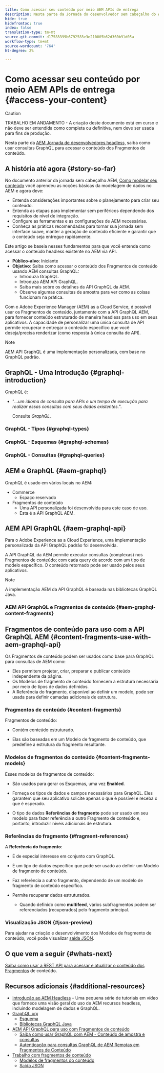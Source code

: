 ```yaml
---
title: Como acessar seu conteúdo por meio AEM APIs de entrega
description: Nesta parte da Jornada do desenvolvedor sem cabeçalho do AEM, saiba como usar consultas GraphQL para acessar o conteúdo dos Fragmentos de conteúdo.
hide: true
hidefromtoc: true
index: false
translation-type: tm+mt
source-git-commit: d17583399b6792583e3e210005b62d360b91d05a
workflow-type: tm+mt
source-wordcount: '764'
ht-degree: 2%

---
```



# Como acessar seu conteúdo por meio AEM APIs de entrega {#access-your-content}

>[!CAUTION]
>
>TRABALHO EM ANDAMENTO - A criação deste documento está em curso e não deve ser entendida como completa ou definitiva, nem deve ser usada para fins de produção.

Nesta parte da [AEM Jornada de desenvolvedores headless,](#overview.md) saiba como usar consultas GraphQL para acessar o conteúdo dos Fragmentos de conteúdo.

## A história até agora {#story-so-far}

No documento anterior da jornada sem cabeçalho AEM, [Como modelar seu conteúdo](model-your-content.md) você aprendeu as noções básicas da modelagem de dados no AEM e agora deve:

* Entenda considerações importantes sobre o planejamento para criar seu conteúdo.
* Entenda as etapas para implementar sem periféricos dependendo dos requisitos de nível de integração.
* Configure as ferramentas e as configurações de AEM necessárias.
* Conheça as práticas recomendadas para tornar sua jornada sem interface suave, manter a geração de conteúdo eficiente e garantir que o conteúdo seja entregue rapidamente.

Este artigo se baseia nesses fundamentos para que você entenda como acessar o conteúdo headless existente no AEM via API.

* **Público-alvo**: Iniciante
* **Objetivo**: Saiba como acessar o conteúdo dos Fragmentos de conteúdo usando AEM consultas GraphQL:
   * Introduza GraphQL.
   * Introduza AEM API GraphQL.
   * Saiba mais sobre os detalhes da API GraphQL da AEM.
   * Observe algumas consultas de amostra para ver como as coisas funcionam na prática.

Com o Adobe Experience Manager (AEM) as a Cloud Service, é possível usar os Fragmentos de conteúdo, juntamente com a API GraphQL AEM, para fornecer conteúdo estruturado de maneira headless para uso em seus aplicativos. A capacidade de personalizar uma única consulta de API permite recuperar e entregar o conteúdo específico que você deseja/precisa renderizar (como resposta à única consulta de API).

>[!NOTE]
>AEM API GraphQL é uma implementação personalizada, com base no GraphQL padrão.

## GraphQL - Uma Introdução {#graphql-introduction}

GraphQL é:

* &quot;*...um idioma de consulta para APIs e um tempo de execução para realizar essas consultas com seus dados existentes.*&quot;.

   Consulte *GraphQL*.

### GraphQL - Tipos {#graphql-types}

### GraphQL - Esquemas {#graphql-schemas}

### GraphQL - Consultas {#graphql-queries}

## AEM e GraphQL {#aem-graphql}

GraphQL é usado em vários locais no AEM:

* Commerce
   * Espaço reservado
* Fragmentos de conteúdo
   * Uma API personalizada foi desenvolvida para este caso de uso.
   * Esta é a API GraphQL AEM.

## AEM API GraphQL {#aem-graphql-api}

Para o Adobe Experience as a Cloud Experience, uma implementação personalizada da API GraphQL padrão foi desenvolvida.

A API GraphQL da AEM permite executar consultas (complexas) nos Fragmentos de conteúdo; com cada query de acordo com um tipo de modelo específico. O conteúdo retornado pode ser usado pelos seus aplicativos.

>[!NOTE]
>
>A implementação AEM da API GraphQL é baseada nas bibliotecas GraphQL Java.

### AEM API GraphQL e Fragmentos de conteúdo {#aem-graphql-content-fragments}

## Fragmentos de conteúdo para uso com a API GraphQL AEM {#content-fragments-use-with-aem-graphql-api}

Os Fragmentos de conteúdo podem ser usados como base para GraphQL para consultas de AEM como:

* Eles permitem projetar, criar, preparar e publicar conteúdo independente da página.
* Os Modelos de fragmento de conteúdo fornecem a estrutura necessária por meio de tipos de dados definidos.
* A Referência do fragmento, disponível ao definir um modelo, pode ser usada para definir camadas adicionais de estrutura.

### Fragmentos de conteúdo {#content-fragments}

Fragmentos de conteúdo:

* Contém conteúdo estruturado.

* Elas são baseadas em um Modelo de fragmento de conteúdo, que predefine a estrutura do fragmento resultante.

### Modelos de fragmentos do conteúdo {#content-fragments-models}

Esses modelos de fragmentos de conteúdo:

* São usados para gerar os Esquemas, uma vez **Enabled**.

* Forneça os tipos de dados e campos necessários para GraphQL. Eles garantem que seu aplicativo solicite apenas o que é possível e receba o que é esperado.

* O tipo de dados **Referências de fragmento** pode ser usado em seu modelo para fazer referência a outro Fragmento de conteúdo e, portanto, introduzir níveis adicionais de estrutura.

### Referências do fragmento {#fragment-references}

A **Referência do fragmento**:

* É de especial interesse em conjunto com GraphQL.

* É um tipo de dados específico que pode ser usado ao definir um Modelo de fragmento de conteúdo.

* Faz referência a outro fragmento, dependendo de um modelo de fragmento de conteúdo específico.

* Permite recuperar dados estruturados.

   * Quando definido como **multifeed**, vários subfragmentos podem ser referenciados (recuperados) pelo fragmento principal.

### Visualização JSON {#json-preview}

Para ajudar na criação e desenvolvimento dos Modelos de fragmento de conteúdo, você pode visualizar [saída JSON](/help/assets/content-fragments/content-fragments-json-preview.md).

## O que vem a seguir {#whats-next}

[Saiba como usar a REST API para acessar e atualizar o conteúdo dos Fragmentos](/help/implementing/developing/headless-journey/update-your-content.md) de conteúdo.

## Recursos adicionais {#additional-resources}

* [Introdução ao AEM Headless](https://experienceleague.adobe.com/docs/experience-manager-learn/getting-started-with-aem-headless/graphql/overview.html)  - Uma pequena série de tutoriais em vídeo que fornece uma visão geral do uso de AEM recursos headless, incluindo modelagem de dados e GraphQL.
* [GraphQL.org](https://graphql.org)
   * [Esquema](https://graphql.org/learn/schema/)
   * [Bibliotecas GraphQL Java](https://graphql.org/code/#java)
* [AEM API GraphQL para uso com Fragmentos de conteúdo](/help/assets/content-fragments/graphql-api-content-fragments.md)
   * [Saiba como usar GraphQL com AEM - Conteúdo de amostra e consultas](/help/assets/content-fragments/content-fragments-graphql-samples.md)
   * [Autenticação para consultas GraphQL de AEM Remotas em Fragmentos de Conteúdo](/help/assets/content-fragments/graphql-authentication-content-fragments.md)
* [Trabalho com fragmentos de conteúdo](/help/assets/content-fragments/content-fragments.md)
   * [Modelos de fragmentos do conteúdo](/help/assets/content-fragments/content-fragments-models.md)
   * [Saída JSON](/help/assets/content-fragments/content-fragments-json-preview.md)
